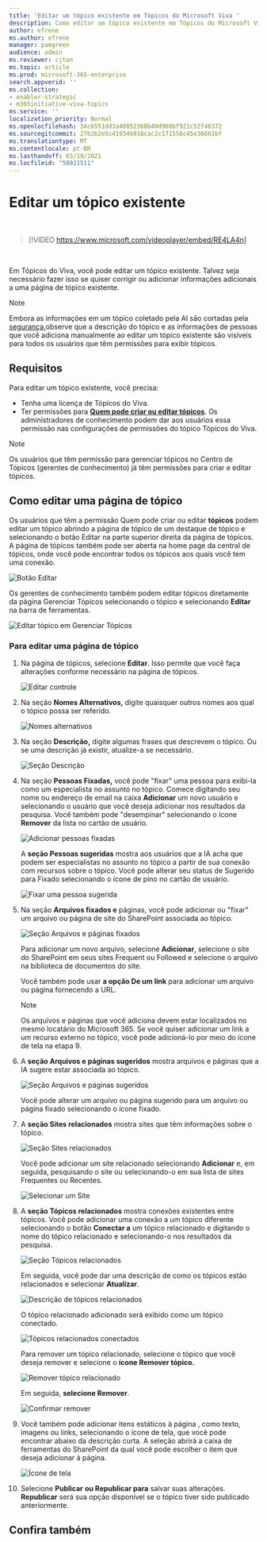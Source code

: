 ```yaml
---
title: 'Editar um tópico existente em Tópicos do Microsoft Viva '
description: Como editar um tópico existente em Tópicos do Microsoft Viva.
author: efrene
ms.author: efrene
manager: pamgreen
audience: admin
ms.reviewer: cjtan
ms.topic: article
ms.prod: microsoft-365-enterprise
search.appverid: ''
ms.collection:
- enabler-strategic
- m365initiative-viva-topics
ms.service: ''
localization_priority: Normal
ms.openlocfilehash: 34c6551dd3a40852368b40d960bf921c52f46372
ms.sourcegitcommit: 27b2b2e5c41934b918cac2c171556c45e36661bf
ms.translationtype: MT
ms.contentlocale: pt-BR
ms.lasthandoff: 03/19/2021
ms.locfileid: "50921511"
---
```

# <a name="edit-an-existing-topic"></a>Editar um tópico existente 

</br>

> [!VIDEO https://www.microsoft.com/videoplayer/embed/RE4LA4n]  

</br>

Em Tópicos do Viva, você pode editar um tópico existente. Talvez seja necessário fazer isso se quiser corrigir ou adicionar informações adicionais a uma página de tópico existente. 

> [!Note] 
> Embora as informações em um tópico coletado pela AI são cortadas pela [segurança,](topic-experiences-security-trimming.md)observe que a descrição do tópico e as informações de pessoas que você adiciona manualmente ao editar um tópico existente são visíveis para todos os usuários que têm permissões para exibir tópicos. 

## <a name="requirements"></a>Requisitos

Para editar um tópico existente, você precisa:
- Tenha uma licença de Tópicos do Viva.
- Ter permissões para [**Quem pode criar ou editar tópicos**](./topic-experiences-user-permissions.md). Os administradores de conhecimento podem dar aos usuários essa permissão nas configurações de permissões do tópico Tópicos do Viva. 

> [!Note] 
> Os usuários que têm permissão para gerenciar tópicos no Centro de Tópicos (gerentes de conhecimento) já têm permissões para criar e editar tópicos.

## <a name="how-to-edit-a-topic-page"></a>Como editar uma página de tópico

Os usuários que têm a permissão Quem pode criar ou editar **tópicos** podem editar um <b></b> tópico abrindo a página de tópico de um destaque de tópico e selecionando o botão Editar na parte superior direita da página de tópicos. A página de tópicos também pode ser aberta na home page da central de tópicos, onde você pode encontrar todos os tópicos aos quais você tem uma conexão.

   ![Botão Editar](../media/knowledge-management/edit-button.png) </br> 

Os gerentes de conhecimento também podem editar tópicos diretamente da página Gerenciar Tópicos selecionando o tópico e selecionando <b>Editar</b> na barra de ferramentas.

   ![Editar tópico em Gerenciar Tópicos](../media/knowledge-management/manage-topics-edit.png) </br> 

### <a name="to-edit-a-topic-page"></a>Para editar uma página de tópico

1. Na página de tópicos, selecione **Editar**. Isso permite que você faça alterações conforme necessário na página de tópicos.

   ![Editar controle](../media/knowledge-management/topic-page-edit.png) </br>  


2. Na seção <b>Nomes Alternativos,</b> digite quaisquer outros nomes aos qual o tópico possa ser referido. 

    ![Nomes alternativos](../media/knowledge-management/alt-names.png) </br> 
3. Na seção <b>Descrição,</b> digite algumas frases que descrevem o tópico. Ou se uma descrição já existir, atualize-a se necessário.

    ![Seção Descrição](../media/knowledge-management/description.png)</br>

4. Na seção <b>Pessoas Fixadas,</b> você pode "fixar" uma pessoa para exibi-la como um especialista no assunto no tópico. Comece digitando seu nome ou endereço de email na caixa <b>Adicionar</b> um novo usuário e selecionando o usuário que você deseja adicionar nos resultados da pesquisa. Você também pode "desempinar" selecionando o ícone <b>Remover</b> da lista no cartão de usuário.
 
    ![Adicionar pessoas fixadas](../media/knowledge-management/pinned-people.png)</br>

    A <b>seção Pessoas sugeridas</b> mostra aos usuários que a IA acha que podem ser especialistas no assunto no tópico a partir de sua conexão com recursos sobre o tópico. Você pode alterar seu status de Sugerido para Fixado selecionando o ícone de pino no cartão de usuário.

   ![Fixar uma pessoa sugerida](../media/knowledge-management/suggested-people.png)</br>

5. Na seção <b>Arquivos fixados e</b> páginas, você pode adicionar ou "fixar" um arquivo ou página de site do SharePoint associada ao tópico.

   ![Seção Arquivos e páginas fixados](../media/knowledge-management/pinned-files-and-pages.png)</br>
 
    Para adicionar um novo arquivo, selecione <b>Adicionar</b>, selecione o site do SharePoint em seus sites Frequent ou Followed e selecione o arquivo na biblioteca de documentos do site.

    Você também pode usar <b>a opção De um link</b> para adicionar um arquivo ou página fornecendo a URL. 

   > [!Note] 
   > Os arquivos e páginas que você adiciona devem estar localizados no mesmo locatário do Microsoft 365. Se você quiser adicionar um link a um recurso externo no tópico, você pode adicioná-lo por meio do ícone de tela na etapa 9.

6. A <b>seção Arquivos e páginas sugeridos</b> mostra arquivos e páginas que a IA sugere estar associada ao tópico.

   ![Seção Arquivos e páginas sugeridos](../media/knowledge-management/suggested-files-and-pages.png)</br>

    Você pode alterar um arquivo ou página sugerido para um arquivo ou página fixado selecionando o ícone fixado.

7.  A <b>seção Sites relacionados</b> mostra sites que têm informações sobre o tópico. 

    ![Seção Sites relacionados](../media/knowledge-management/related-sites.png)</br>

    Você pode adicionar um site relacionado selecionando <b>Adicionar</b> e, em seguida, pesquisando o site ou selecionando-o em sua lista de sites Frequentes ou Recentes.</br>
    
    ![Selecionar um Site](../media/knowledge-management/sites.png)</br>

8. A <b>seção Tópicos relacionados</b> mostra conexões existentes entre tópicos. Você pode adicionar uma conexão a um tópico diferente selecionando o botão <b>Conectar a</b> um tópico relacionado e digitando o nome do tópico relacionado e selecionando-o nos resultados da pesquisa. 

   ![Seção Tópicos relacionados](../media/knowledge-management/related-topic.png)</br>  

    Em seguida, você pode dar uma descrição de como os tópicos estão relacionados e selecionar <b>Atualizar</b>.</br>

   ![Descrição de tópicos relacionados](../media/knowledge-management/related-topics-update.png)</br> 

   O tópico relacionado adicionado será exibido como um tópico conectado.

   ![Tópicos relacionados conectados](../media/knowledge-management/related-topics-final.png)</br> 

   Para remover um tópico relacionado, selecione o tópico que você deseja remover e selecione o <b>ícone Remover tópico.</b></br>
 
   ![Remover tópico relacionado](../media/knowledge-management/remove-related.png)</br>  

   Em seguida, <b>selecione Remover</b>.</br>

   ![Confirmar remover](../media/knowledge-management/remove-related-confirm.png)</br> 


9. Você também pode adicionar itens estáticos à página , como texto, imagens ou links, selecionando o ícone de tela, que você pode encontrar abaixo da descrição curta. A seleção abrirá a caixa de ferramentas do SharePoint da qual você pode escolher o item que deseja adicionar à página.

   ![Ícone de tela](../media/knowledge-management/webpart-library.png)</br> 


10. Selecione **Publicar** **ou Republicar para** salvar suas alterações. **Republicar** será sua opção disponível se o tópico tiver sido publicado anteriormente.


## <a name="see-also"></a>Confira também



